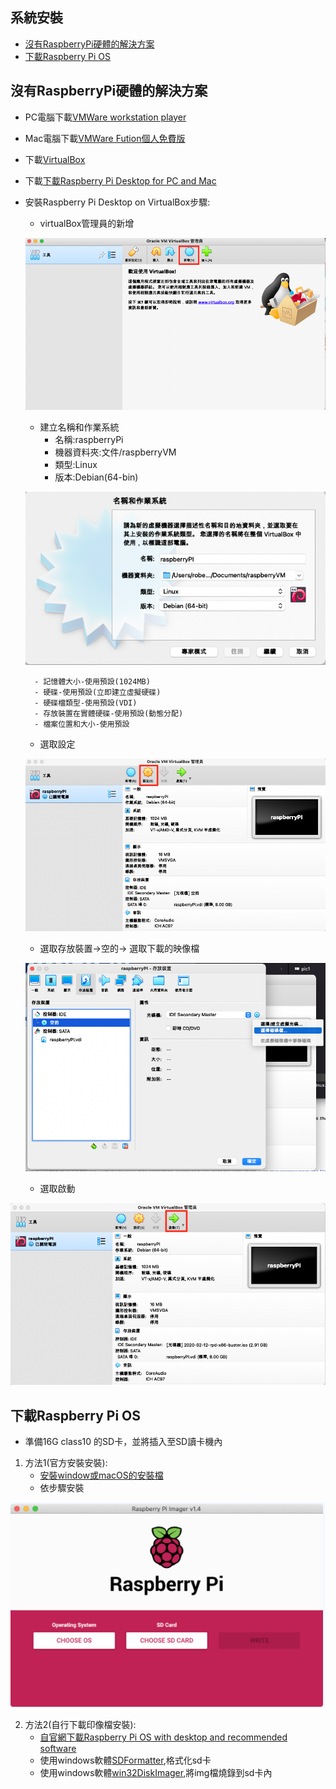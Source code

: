 ## 系統安裝
- [沒有RaspberryPi硬體的解決方案](#noRaspberry)
- [下載Raspberry Pi OS](#downloadRaspberryPiOS)

<a name="noRaspberry"></a>
## 沒有RaspberryPi硬體的解決方案
- PC電腦下載[VMWare workstation player](https://www.vmware.com/tw/products/workstation-player.html)
- Mac電腦下載[VMWare Fution個人免費版](https://www.vmware.com/tw/products/fusion/fusion-evaluation.html)
- 下載[VirtualBox](https://www.virtualbox.org/)
- 下載[下載Raspberry Pi Desktop for PC and Mac](https://www.raspberrypi.org/software/raspberry-pi-desktop/)
- 安裝Raspberry Pi Desktop on VirtualBox步驟:
	- virtualBox管理員的新增
	
	![](images/pic13.png)
	
	- 建立名稱和作業系統
		- 名稱:raspberryPi
		- 機器資料夾:文件/raspberryVM
		- 類型:Linux
		- 版本:Debian(64-bin)
	
	![](images/pic14.png)
	
		- 記憶體大小-使用預設(1024MB)
		- 硬碟-使用預設(立即建立虛擬硬碟)
		- 硬碟檔類型-使用預設(VDI)
		- 存放裝置在實體硬碟-使用預設(動態分配)
		- 檔案位置和大小-使用預設
		
	- 選取設定
	
	![](images/pic15.png) 
	
	
	
	- 選取存放裝置->空的-> 選取下載的映像檔

	![](images/pic16.png)
	
	- 選取啟動

![](images/pic17.png)

		

<a name="downloadRaspberryPiOS"></a>
## 下載Raspberry Pi OS

- 準備16G class10 的SD卡，並將插入至SD讀卡機內

1. 方法1(官方安裝安裝):  
	 - [安裝window或macOS的安裝檔](https://www.raspberrypi.org/software/)  
	 - 依步驟安裝  

![](images/pic11.png)

2. 方法2(自行下載印像檔安裝):  
	-  [自官網下載Raspberry Pi OS with desktop and recommended software](https://www.raspberrypi.org/software/operating-systems/) 
	-  使用windows軟體[SDFormatter](https://www.sdcard.org/cht/downloads/formatter/),格式化sd卡  
	-  使用windows軟體[win32DiskImager](https://sourceforge.net/projects/win32diskimager/),將img檔燒錄到sd卡內 

